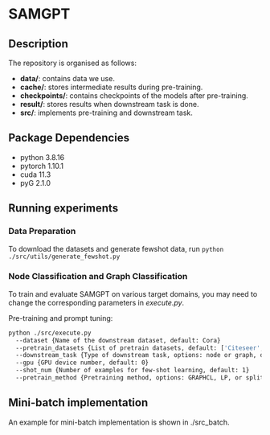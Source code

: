 # SAMGPT
## Description

The repository is organised as follows:

- **data/**: contains data we use.
- **cache/**: stores intermediate results during pre-training.
- **checkpoints/**: contains checkpoints of the models after pre-training.
- **result/**: stores results when downstream task is done.
- **src/**: implements pre-training and downstream task.

## Package Dependencies

- python 3.8.16
- pytorch 1.10.1
- cuda 11.3
- pyG 2.1.0

## Running experiments
### Data Preparation
To download the datasets and generate fewshot data, run `python ./src/utils/generate_fewshot.py`

### Node Classification and Graph Classification
To train and evaluate SAMGPT on various target domains, you may need to change the corresponding parameters in *execute.py*.

Pre-training and prompt tuning:
```bash
python ./src/execute.py 
  --dataset {Name of the downstream dataset, default: Cora} 
  --pretrain_datasets {List of pretrain datasets, default: ['Citeseer', 'Pubmed', 'Photo', 'Computers', 'FacebookPagePage', 'LastFMAsia']} 
  --downstream_task {Type of downstream task, options: node or graph, default: node}
  --gpu {GPU device number, default: 0} 
  --shot_num {Number of examples for few-shot learning, default: 1} 
  --pretrain_method {Pretraining method, options: GRAPHCL, LP, or splitLP, default: GRAPHCL}  
```

## Mini-batch implementation ##

An example for mini-batch implementation is shown in ./src_batch. 
